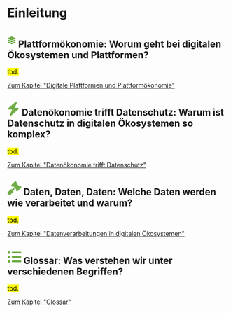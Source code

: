 # Einleitung

## **![](../assets/images/platform.svg) Plattformökonomie:** Worum geht bei digitalen Ökosystemen und Plattformen?

<mark>tbd.</mark>

[Zum Kapitel "Digitale Plattformen und Plattformökonomie"](<Digitale Plattformen und Plattformökonomie>)

## **![](../assets/images/bolt.svg) Datenökonomie trifft Datenschutz:** Warum ist Datenschutz in digitalen Ökosystemen so komplex?

<mark>tbd.</mark>

[Zum Kapitel "Datenökonomie trifft Datenschutz"](<Datenökonomie trifft Datenschutz>)

## **![](../assets/images/gavel.svg) Daten, Daten, Daten:** Welche Daten werden wie verarbeitet und warum?

<mark>tbd.</mark>

[Zum Kapitel "Datenverarbeitungen in digitalen Ökosystemen"](<Datenverarbeitungen in digitalen Ökosystemen>)

## **![](../assets/images/list.svg) Glossar:** Was verstehen wir unter verschiedenen Begriffen?

<mark>tbd.</mark>

[Zum Kapitel "Glossar"](<Glossar>)